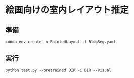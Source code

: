 # 絵画向けの室内レイアウト推定



## 準備
```
conda env create -n PaintedLayout -f BldgSeg.yaml
```

## 実行

```
python test.py --pretrained DIR -i DIR --visual
```
